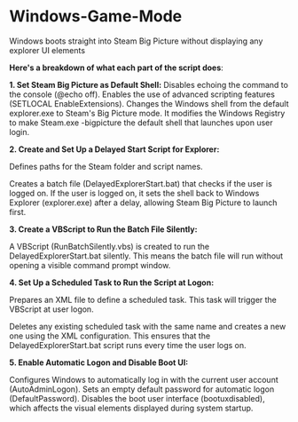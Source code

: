 # Windows-Game-Mode
Windows boots straight into Steam Big Picture without displaying any explorer UI elements

**Here's a breakdown of what each part of the script does**:

**1. Set Steam Big Picture as Default Shell:**
Disables echoing the command to the console (@echo off).
Enables the use of advanced scripting features (SETLOCAL EnableExtensions).
Changes the Windows shell from the default explorer.exe to Steam's Big Picture mode. It modifies the Windows Registry to make Steam.exe -bigpicture the default shell that launches upon user login.

**2. Create and Set Up a Delayed Start Script for Explorer:**

Defines paths for the Steam folder and script names.

Creates a batch file (DelayedExplorerStart.bat) that checks if the user is logged on. If the user is logged on, it sets the shell back to Windows Explorer (explorer.exe) after a delay, allowing Steam Big Picture to launch first.

**3. Create a VBScript to Run the Batch File Silently:**

A VBScript (RunBatchSilently.vbs) is created to run the DelayedExplorerStart.bat silently. This means the batch file will run without opening a visible command prompt window.

**4. Set Up a Scheduled Task to Run the Script at Logon:**

Prepares an XML file to define a scheduled task. This task will trigger the VBScript at user logon.

Deletes any existing scheduled task with the same name and creates a new one using the XML configuration. This ensures that the DelayedExplorerStart.bat script runs every time the user logs on.

**5. Enable Automatic Logon and Disable Boot UI:**

Configures Windows to automatically log in with the current user account (AutoAdminLogon).
Sets an empty default password for automatic logon (DefaultPassword).
Disables the boot user interface (bootuxdisabled), which affects the visual elements displayed during system startup.
